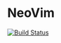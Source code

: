 # NeoVim

[![Build Status](https://travis-ci.org/Sean1708/NeoVim.jl.svg?branch=master)](https://travis-ci.org/Sean1708/NeoVim.jl)
